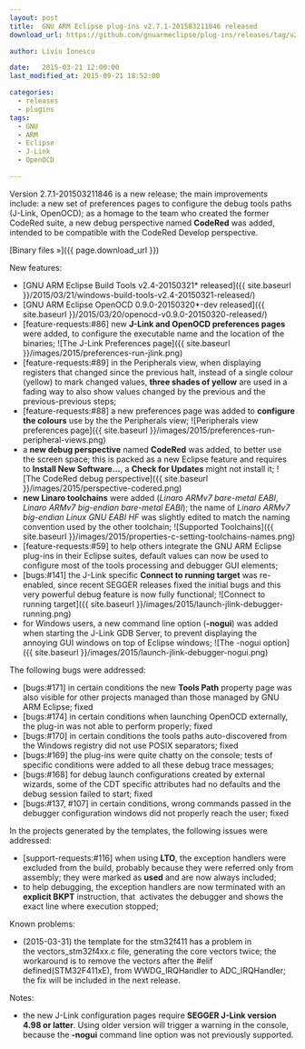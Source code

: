 ```yaml
---
layout: post
title:  GNU ARM Eclipse plug-ins v2.7.1-201503211846 released
download_url: https://github.com/gnuarmeclipse/plug-ins/releases/tag/v2.7.1-201503211846

author: Liviu Ionescu

date:   2015-03-21 12:00:00
last_modified_at: 2015-09-21 18:52:00

categories:
  - releases
  - plugins
tags:
  - GNU
  - ARM
  - Eclipse
  - J-Link
  - OpenOCD

---
```


Version 2.7.1-201503211846 is a new release; the main improvements include: a new set of preferences pages to configure the debug tools paths (J-Link, OpenOCD); as a homage to the team who created the former CodeRed suite, a new debug perspective named **CodeRed** was added, intended to be compatible with the CodeRed Develop perspective.

[Binary files »]({{ page.download_url }})

New features:

* [GNU ARM Eclipse Build Tools v2.4-20150321* released]({{ site.baseurl }}/2015/03/21/windows-build-tools-v2.4-20150321-released/)
* [GNU ARM Eclipse OpenOCD 0.9.0-20150320*-dev released]({{ site.baseurl }}/2015/03/20/openocd-v0.9.0-20150320-released/)
* [feature-requests:#86] new **J-Link and OpenOCD preferences pages** were added, to configure the executable name and the location of the binaries;
  ![The J-Link Preferences page]({{ site.baseurl }}/images/2015/preferences-run-jlink.png)
* [feature-requests:#89] in the Peripherals view, when displaying registers that changed since the previous halt, instead of a single colour (yellow) to mark changed values, **three shades of yellow** are used in a fading way to also show values changed by the previous and the previous-previous steps;
* [feature-requests:#88] a new preferences page was added to **configure the colours** use by the the Peripherals view;
  ![Peripherals view preferences page]({{ site.baseurl }}/images/2015/preferences-run-peripheral-views.png)
* a **new debug perspective** named **CodeRed** was added, to better use the screen space; this is packed as a new Eclipse feature and requires to **Install New Software...**, a **Check for Updates** might not install it;
  ![The CodeRed debug perspective]({{ site.baseurl }}/images/2015/perspective-codered.png)
* **new Linaro toolchains** were added (*Linaro ARMv7 bare-metal EABI*, *Linaro ARMv7 big-endian bare-metal EABI*); the name of *Linaro ARMv7 big-endian Linux GNU EABI HF* was slightly edited to match the naming convention used by the other toolchain;
  ![Supported Toolchains]({{ site.baseurl }}/images/2015/properties-c-setting-toolchains-names.png)
* [feature-requests:#59] to help others integrate the GNU ARM Eclipse plug-ins in their Eclipse suites, default values can now be used to configure most of the tools processing and debugger GUI elements;
* [bugs:#141] the J-Link specific **Connect to running target** was re-enabled, since recent SEGGER releases fixed the initial bugs and this very powerful debug feature is now fully functional;
  ![Connect to running target]({{ site.baseurl }}/images/2015/launch-jlink-debugger-running.png)
* for Windows users, a new command line option (**-nogui**) was added when starting the J-Link GDB Server, to prevent displaying the annoying GUI windows on top of Eclipse windows;
  ![The -nogui option]({{ site.baseurl }}/images/2015/launch-jlink-debugger-nogui.png)

The following bugs were addressed:

* [bugs:#171] in certain conditions the new **Tools Path** property page was also visible for other projects managed than those managed by GNU ARM Eclipse; fixed
* [bugs:#174] in certain conditions when launching OpenOCD externally, the plug-in was not able to perform properly; fixed
* [bugs:#170] in certain conditions the tools paths auto-discovered from the Windows registry did not use POSIX separators; fixed
* [bugs:#169] the plug-ins were quite chatty on the console; tests of specific conditions were added to all these debug trace messages;
* [bugs:#168] for debug launch configurations created by external wizards, some of the CDT specific attributes had no defaults and the debug session failed to start; fixed
* [bugs:#137, #107] in certain conditions, wrong commands passed in the debugger configuration windows did not properly reach the user; fixed

In the projects generated by the templates, the following issues were addressed:

* [support-requests:#116] when using **LTO**, the exception handlers were excluded from the build, probably because they were referred only from assembly; they were marked as **used** and are now always included;
* to help debugging, the exception handlers are now terminated with an **explicit BKPT** instruction, that  activates the debugger and shows the exact line where execution stopped;

Known problems:

* (2015-03-31) the template for the stm32f411 has a problem in the vectors\_stm32f4xx.c file, generating the core vectors twice; the workaround is to remove the vectors after the #elif defined(STM32F411xE), from WWDG\_IRQHandler to ADC_IRQHandler; the fix will be included in the next release.

Notes:

* the new J-Link configuration pages require **SEGGER J-Link version 4.98 or latter**. Using older version will trigger a warning in the console, because the **-nogui** command line option was not previously supported.
